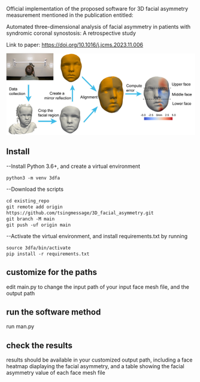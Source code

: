 
Official implementation of the proposed software for 3D facial asymmetry measurement mentioned in the publication entitled: 

Automated three-dimensional analysis of facial asymmetry in patients with syndromic coronal synostosis: A retrospective study

Link to paper: https://doi.org/10.1016/j.jcms.2023.11.006


![Framework](fig5_1.jpg)

## Install
--Install Python 3.6+, and create a virtual environment

```
python3 -m venv 3dfa
```

--Download the scripts
```
cd existing_repo
git remote add origin https://github.com/tsingmessage/3D_facial_asymmetry.git
git branch -M main
git push -uf origin main
```

--Activate the virtual environment, and install requirements.txt by running
```
source 3dfa/bin/activate
pip install -r requirements.txt
```


## customize for the paths

edit main.py to change the input path of your input face mesh file, and the output path

## run the software method
run man.py


## check the results
results should be available in your customized output path, including a face heatmap diaplaying the facial asymmetry, and a table showing the facial asymmetry value of each face mesh file

